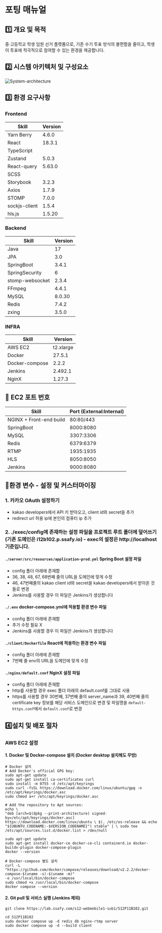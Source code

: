 # 포팅 매뉴얼

## 1️⃣ 개요 및 목적

중·고등학교 학생 임원 선거 플랫폼으로, 기존 수기 투표 방식의 불편함을 줄이고, 학생이 투표에 적극적으로 참여할 수 있는 환경을 제공합니다.

## 2️⃣ 시스템 아키텍처 및 구성요소
![System-architecture](/uploads/74610721fc49b01d44153d3f6c6db0a0/image.png)

## 3️⃣ 환경 요구사항

### Frontend

| Skill | Version |
| --- | --- |
| Yarn Berry | 4.6.0 |
| React | 18.3.1 |
| TypeScript |  |
| Zustand | 5.0.3 |
| React-query | 5.63.0 |
| SCSS |  |
| Storybook | 3.2.3 |
| Axios | 1.7.9 |
| STOMP | 7.0.0 |
| sockjs-client | 1.5.4 |
| hls.js | 1.5.20 |

### Backend

| Skill | Version |
| --- | --- |
| Java | 17 |
| JPA | 3.0 |
| SpringBoot | 3.4.1 |
| SpringSecurity | 6 |
| stomp-websocket | 2.3.4 |
| FFmpeg | 4.4.1 |
| MySQL | 8.0.30 |
| Redis | 7.4.2 |
| zxing | 3.5.0 |

### INFRA

| Skill | Version |
| --- | --- |
| AWS EC2 | t2.xlarge |
| Docker | 27.5.1 |
| Docker-compose | 2.2.2 |
| Jenkins | 2.492.1 |
| NginX | 1.27.3 |

## 📌 EC2 포트 번호

| Skill | Port (External:Internal) |
| --- | --- |
| NGINX + Front-end build | 80:80/443 |
| SpringBoot | 8000:8080 |
| MySQL | 3307:3306 |
| Redis | 6379:6379 |
| RTMP | 1935:1935 |
| HLS | 8050:8050 |
| Jenkins | 9000:8080 |

## 📌환경 변수 - 설정 및 커스터마이징
### 1. 카카오 OAuth 설정하기
- kakao developers에서 API 키 받아오고, client id와 secret을 추가
- redirect url 허용 ip에 본인의 컴퓨터 ip 추가

### 2. ./exec/config에 존재하는 설정 파일을 프로젝트 루트 폴더에 덮어쓰기 (기존 도메인은 i12b102.p.ssafy.io) - exec의 설정은 http://localhost 기준입니다.

#### `./server/src/resources/application-prod.yml` Spring Boot 설정 파일
- config 폴더 아래에 존재함
- 36, 38, 48, 67, 68번째 줄의 URL을 도메인에 맞게 수정
- 46, 47번째줄의 kakao client id와 secret을 kakao developers에서 받아온 것들로 변경
- Jenkins를 사용할 경우 이 파일은 Jenkins가 생성합니다

#### `./.env` docker-compose.yml에 적용할 환경 변수 파일
- config 폴더 아래에 존재함
- 추가 수정 필요 X
- Jenkins를 사용할 경우 이 파일은 Jenkins가 생성합니다

#### `./client/Dockerfile` React에 적용하는 환경 변수 파일
- config 폴더 아래에 존재함
- 7번째 줄 env의 URL을 도메인에 맞게 수정

#### `./nginx/default.conf` NginX 설정 파일
- config 폴더 아래에 존재함
- http를 사용할 경우 exec 폴더 아래의 default.conf를 그대로 사용
- https를 사용할 경우 30번째, 37번째 줄의 server_name과 39, 40번째 줄의 certificate key 정보를 해당 서비스 도메인으로 변경 및 파일명을 `default-https.conf`에서 `default.conf`로 변경

## 4️⃣설치 및 배포 절차

### AWS EC2 설정
#### 1. Docker 및 Docker-compose 설치 (Docker desktop 설치해도 무방)
```
# Docker 설치
# Add Docker's official GPG key:
sudo apt-get update
sudo apt-get install ca-certificates curl
sudo install -m 0755 -d /etc/apt/keyrings
sudo curl -fsSL https://download.docker.com/linux/ubuntu/gpg -o /etc/apt/keyrings/docker.asc
sudo chmod a+r /etc/apt/keyrings/docker.asc

# Add the repository to Apt sources:
echo \
"deb [arch=$(dpkg --print-architecture) signed-by=/etc/apt/keyrings/docker.asc] https://download.docker.com/linux/ubuntu \ $(. /etc/os-release && echo "${UBUNTU_CODENAME:-$VERSION_CODENAME}") stable" | \ sudo tee /etc/apt/sources.list.d/docker.list > /dev/null

sudo apt-get update
sudo apt-get install docker-ce docker-ce-cli containerd.io docker-buildx-plugin docker-compose-plugin
docker --version

# Docker-compose 별도 설치
curl -L
"https://github.com/docker/compose/releases/download/v2.2.2/docker-compose-$(uname -s)-$(uname -m)"
-o /usr/local/bin/docker-compose
sudo chmod +x /usr/local/bin/docker-compose
docker compose --version
``` 

#### 2. Git pull 및 서비스 실행 (Jenkins 제외)
```        
git clone https://lab.ssafy.com/s12-webmobile1-sub1/S12P11B102.git
        
cd S12P11B102
sudo docker compose up -d redis db nginx-rtmp server
sudo docker compose up -d --build client
```